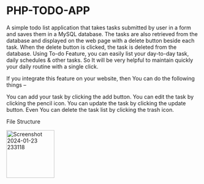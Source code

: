# PHP-TODO-APP
A simple todo list application  that takes tasks submitted by user in a form and saves them in a MySQL database. The tasks are also retrieved from the database and displayed on the web page with a delete button beside each task. When the delete button is clicked, the task is deleted from the database.
Using To-do Feature, you can easily list your day-to-day task, daily schedules & other tasks. So It will be very helpful to maintain quickly your daily routine with a single click.

If you integrate this feature on your website, then You can do the following things  –

You can add your task by clicking the add button.
You can edit the task by clicking the pencil icon.
You can update the task by clicking the update button.
Even You can delete the task list by clicking the trash icon.

File Structure

<img width="125" alt="Screenshot 2024-01-23 233118" src="https://github.com/MPaul789/PHP-TODO-APP/assets/136621962/28220fde-027d-4e82-a29c-68f53e6fcd9c">
